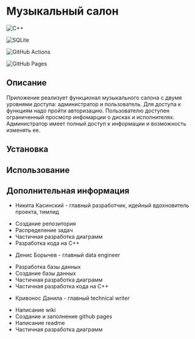 # Музыкальный салон
![C++](https://img.shields.io/badge/c++-%2300599C.svg?style=for-the-badge&logo=c%2B%2B&logoColor=white)

![SQLite](https://img.shields.io/badge/sqlite-%2307405e.svg?style=for-the-badge&logo=sqlite&logoColor=white)

![GitHub Actions](https://img.shields.io/badge/github%20actions-%232671E5.svg?style=for-the-badge&logo=githubactions&logoColor=white)

![GitHub Pages](https://img.shields.io/badge/github%20pages-121013?style=for-the-badge&logo=github&logoColor=white)

## Описание

Приложение реализует функционал музыкального салона с двумя уровнями доступа: администратор и пользователь. Для доступа к функциям надо пройти авторизацию. Пользователю доступен ограниченный просмотр инфомарции о дисках и исполнителях. Администратор имеет полный доступ к информации и возможность изменять ее.

## Установка

## Использование

## Дополнительная информация
* Никита Касинский - главный разработчик, идейный вдохновитель проекта, тимлид
 + Создание репозитория
 + Распределение задач
 + Частичная разработка диаграмм
 + Разработка кода на C++
* Денис Борычев - главный data engineer
 + Разработка базы данных
 + Создание базы данных
 + Частичная разработка диаграмм
 + Частичная разработка кода на C++
* Кривонос Данила - главный technical writer
 + Написание wiki
 + Создание и заполнение github pages
 + Написание readme
 + Частичная разработка диаграмм